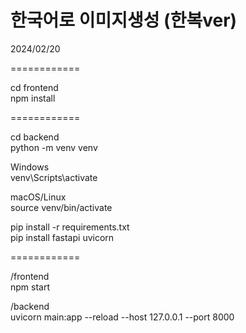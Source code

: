 # 한국어로 이미지생성 (한복ver)
2024/02/20

============

cd frontend  
npm install

============

cd backend  
python -m venv venv

Windows  
venv\Scripts\activate

macOS/Linux  
source venv/bin/activate

pip install -r requirements.txt  
pip install fastapi uvicorn

============

/frontend  
npm start

/backend  
uvicorn main:app --reload --host 127.0.0.1 --port 8000
